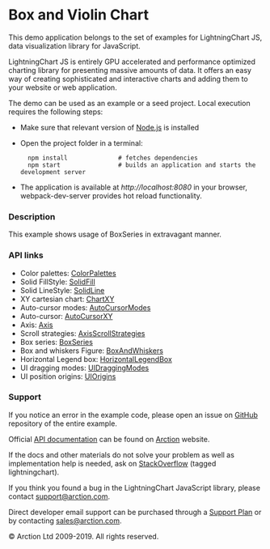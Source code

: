 # Box and Violin Chart

This demo application belongs to the set of examples for LightningChart JS, data visualization library for JavaScript.

LightningChart JS is entirely GPU accelerated and performance optimized charting library for presenting massive amounts of data. It offers an easy way of creating sophisticated and interactive charts and adding them to your website or web application.

The demo can be used as an example or a seed project. Local execution requires the following steps:

- Make sure that relevant version of [Node.js](https://nodejs.org/en/download/) is installed
- Open the project folder in a terminal:

        npm install              # fetches dependencies
        npm start                # builds an application and starts the development server

- The application is available at *http://localhost:8080* in your browser, webpack-dev-server provides hot reload functionality.

### Description 

This example shows usage of BoxSeries in extravagant manner.

### API links

* Color palettes: [ColorPalettes][]
* Solid FillStyle: [SolidFill][]
* Solid LineStyle: [SolidLine][]
* XY cartesian chart: [ChartXY][]
* Auto-cursor modes: [AutoCursorModes][]
* Auto-cursor: [AutoCursorXY][]
* Axis: [Axis][]
* Scroll strategies: [AxisScrollStrategies][]
* Box series: [BoxSeries][]
* Box and whiskers Figure: [BoxAndWhiskers][]
* Horizontal Legend box: [HorizontalLegendBox][]
* UI dragging modes: [UIDraggingModes][]
* UI position origins: [UIOrigins][]


### Support

If you notice an error in the example code, please open an issue on [GitHub][0] repository of the entire example.

Official [API documentation][1] can be found on [Arction][2] website.

If the docs and other materials do not solve your problem as well as implementation help is needed, ask on [StackOverflow][3] (tagged lightningchart).

If you think you found a bug in the LightningChart JavaScript library, please contact support@arction.com.

Direct developer email support can be purchased through a [Support Plan][4] or by contacting sales@arction.com.

© Arction Ltd 2009-2019. All rights reserved.

[0]: https://github.com/Arction/
[1]: https://www.arction.com/lightningchart-js-api-documentation/
[2]: https://www.arction.com
[3]: https://stackoverflow.com/questions/tagged/lightningchart
[4]: https://www.arction.com/support-services/

[AutoCursorModes]: https://www.arction.com/lightningchart-js-api-documentation/v1.1.0/enums/autocursormodes.html
[AutoCursorXY]: https://www.arction.com/lightningchart-js-api-documentation/v1.1.0/interfaces/autocursorxy.html
[Axis]: https://www.arction.com/lightningchart-js-api-documentation/v1.1.0/classes/axis.html
[AxisScrollStrategies]: https://www.arction.com/lightningchart-js-api-documentation/v1.1.0/globals.html#axisscrollstrategies
[BoxAndWhiskers]: https://www.arction.com/lightningchart-js-api-documentation/v1.1.0/classes/boxandwhiskers.html
[BoxSeries]: https://www.arction.com/lightningchart-js-api-documentation/v1.1.0/classes/boxseries.html
[ChartXY]: https://www.arction.com/lightningchart-js-api-documentation/v1.1.0/classes/chartxy.html
[ColorPalettes]: https://www.arction.com/lightningchart-js-api-documentation/v1.1.0/globals.html#colorpalettes
[HorizontalLegendBox]: https://www.arction.com/lightningchart-js-api-documentation/v1.1.0/globals.html#legendboxbuilders.horizontallegendbox
[SolidFill]: https://www.arction.com/lightningchart-js-api-documentation/v1.1.0/classes/solidfill.html
[SolidLine]: https://www.arction.com/lightningchart-js-api-documentation/v1.1.0/classes/solidline.html
[UIDraggingModes]: https://www.arction.com/lightningchart-js-api-documentation/v1.1.0/enums/uidraggingmodes.html
[UIOrigins]: https://www.arction.com/lightningchart-js-api-documentation/v1.1.0/globals.html#uiorigins